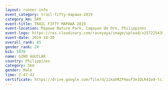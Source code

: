```yaml
---
layout: runner-info 
event_category: trail-fifty-mapawa-2019 
category_km: 5KM 
event-title: TRAIL FIFTY MAPAWA 2019  
event-location: Mapawa Nature Park, Cagayan de Oro, Philippines 
event-logo: https://res.cloudinary.com/raceyaya/image/upload/v1572254355/logo/trail-fifty-mapawa_fizjmb.jpg 
event-date: 2019-10-20 
overall_rank: 65
gender_rank: 24
bib: 5070
name: GINO AGUILAR
country: Philippines
category: 5km
gender: Male
time: 2-47-42
certificate: https://drive.google.com/file/d/1ikaXRZFHauf3e1OLR4Io9-tczfOjGRtB/view?usp=sharing
---
```


